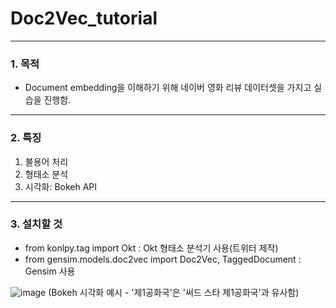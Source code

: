 # Doc2Vec_tutorial

----------
### 1. 목적
* Document embedding을 이해하기 위해 네이버 영화 리뷰 데이터셋을 가지고 실습을 진행함.


----------
### 2. 특징
1. 불용어 처리
2. 형태소 분석
3. 시각화: Bokeh API


----------
### 3. 설치할 것

* from konlpy.tag import Okt : Okt 형태소 분석기 사용(트위터 제작)
* from gensim.models.doc2vec import Doc2Vec, TaggedDocument : Gensim 사용

![image](https://user-images.githubusercontent.com/28869864/117263845-a3672600-ae8d-11eb-97c4-17412ee62695.png)
(Bokeh 시각화 예시 - '제1공화국'은  '써드 스타 제1공화국'과 유사함)

